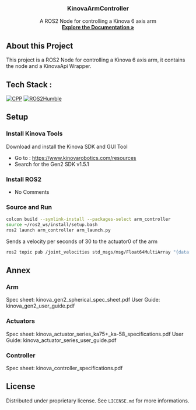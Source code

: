 <a name="readme-top"></a>
<!-- PROJECT LOGO -->
<br />
<div align="center">
  <h3 align="center">KinovaArmController</h3>
  <p align="center">
    A ROS2 Node for controlling a Kinova 6 axis arm
    <br />
    <a href="https://github.com/clubcapra/KinovaArmController"><strong>Explore the Documentation »</strong></a>
    <br />
  </p>
</div>

<!-- ABOUT THE PROJECT -->
## About this Project
This project is a ROS2 Node for controlling a Kinova 6 axis arm, it contains the node and a KinovaApi Wrapper.

<!-- TECHSTACK -->
## Tech Stack :
[![CPP][CPP.com]][CPP-url]
[![ROS2Humble][ROS2Humble.com]][ROS2Humble-url]

<!-- SETUP -->
## Setup
### Install Kinova Tools
Download and install the Kinova SDK and GUI Tool 
- Go to : https://www.kinovarobotics.com/resources
- Search for the Gen2 SDK v1.5.1

### Install ROS2
- No Comments

### Source and Run
```bash
colcon build --symlink-install --packages-select arm_controller
source ~/ros2_ws/install/setup.bash
ros2 launch arm_controller arm_launch.py
```

Sends a velocity per seconds of 30 to the actuator0 of the arm
```bash
ros2 topic pub /joint_velocities std_msgs/msg/Float64MultiArray "{data: [30,0,0,0,0,0]}"
```

<!-- ANNEX -->
## Annex
### Arm
Spec sheet: kinova_gen2_spherical_spec_sheet.pdf
User Guide: kinova_gen2_user_guide.pdf

### Actuators
Spec sheet: kinova_actuator_series_ka75+_ka-58_specifications.pdf
User Guide: kinova_actuator_series_user_guide.pdf

### Controller
Spec sheet: kinova_controller_specifications.pdf

<!-- LICENSE -->
## License
Distributed under proprietary license. See `LICENSE.md` for more informations.

<!-- MARKDOWN LINKS & IMAGES -->
[CPP.com]: https://img.shields.io/badge/-C++-blue?logo=cplusplus
[CPP-url]: https://www.open-std.org/jtc1/sc22/wg21/

[ROS2Humble.com]: https://img.shields.io/badge/ROS2-Humble-brightgreen.svg
[ROS2Humble-url]: https://docs.ros.org/en/humble/index.html
